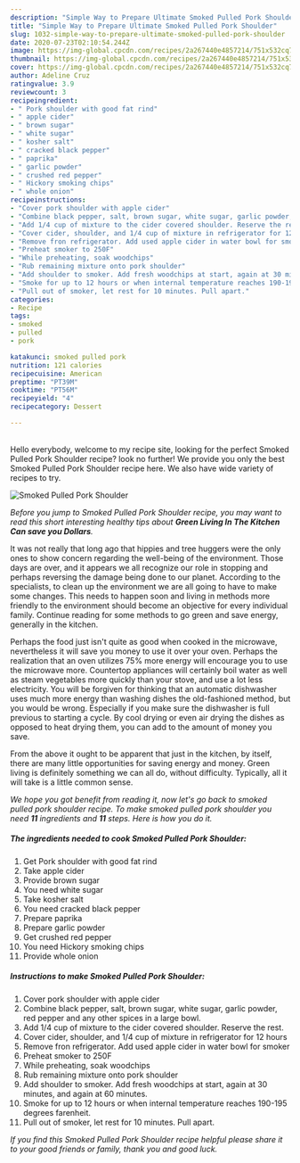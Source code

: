 ```yaml
---
description: "Simple Way to Prepare Ultimate Smoked Pulled Pork Shoulder"
title: "Simple Way to Prepare Ultimate Smoked Pulled Pork Shoulder"
slug: 1032-simple-way-to-prepare-ultimate-smoked-pulled-pork-shoulder
date: 2020-07-23T02:10:54.244Z
image: https://img-global.cpcdn.com/recipes/2a267440e4857214/751x532cq70/smoked-pulled-pork-shoulder-recipe-main-photo.jpg
thumbnail: https://img-global.cpcdn.com/recipes/2a267440e4857214/751x532cq70/smoked-pulled-pork-shoulder-recipe-main-photo.jpg
cover: https://img-global.cpcdn.com/recipes/2a267440e4857214/751x532cq70/smoked-pulled-pork-shoulder-recipe-main-photo.jpg
author: Adeline Cruz
ratingvalue: 3.9
reviewcount: 3
recipeingredient:
- " Pork shoulder with good fat rind"
- " apple cider"
- " brown sugar"
- " white sugar"
- " kosher salt"
- " cracked black pepper"
- " paprika"
- " garlic powder"
- " crushed red pepper"
- " Hickory smoking chips"
- " whole onion"
recipeinstructions:
- "Cover pork shoulder with apple cider"
- "Combine black pepper, salt, brown sugar, white sugar, garlic powder, red pepper and any other spices in a large bowl."
- "Add 1/4 cup of mixture to the cider covered shoulder. Reserve the rest."
- "Cover cider, shoulder, and 1/4 cup of mixture in refrigerator for 12 hours"
- "Remove fron refrigerator. Add used apple cider in water bowl for smoker"
- "Preheat smoker to 250F"
- "While preheating, soak woodchips"
- "Rub remaining mixture onto pork shoulder"
- "Add shoulder to smoker. Add fresh woodchips at start, again at 30 minutes, and again at 60 minutes."
- "Smoke for up to 12 hours or when internal temperature reaches 190-195 degrees farenheit."
- "Pull out of smoker, let rest for 10 minutes. Pull apart."
categories:
- Recipe
tags:
- smoked
- pulled
- pork

katakunci: smoked pulled pork 
nutrition: 121 calories
recipecuisine: American
preptime: "PT39M"
cooktime: "PT56M"
recipeyield: "4"
recipecategory: Dessert

---
```

<br>
Hello everybody, welcome to my recipe site, looking for the perfect Smoked Pulled Pork Shoulder recipe? look no further! We provide you only the best Smoked Pulled Pork Shoulder recipe here. We also have wide variety of recipes to try.
<br>


![Smoked Pulled Pork Shoulder](https://img-global.cpcdn.com/recipes/2a267440e4857214/751x532cq70/smoked-pulled-pork-shoulder-recipe-main-photo.jpg)

<i>Before you jump to Smoked Pulled Pork Shoulder recipe, you may want to read this short interesting healthy tips about 
<strong>Green Living In The Kitchen Can save you Dollars</strong>.</i>
</br>

It was not really that long ago that hippies and tree huggers were the only ones to show concern regarding the well-being of the environment. Those days are over, and it appears we all recognize our role in stopping and perhaps reversing the damage being done to our planet. According to the specialists, to clean up the environment we are all going to have to make some changes. This needs to happen soon and living in methods more friendly to the environment should become an objective for every individual family. Continue reading for some methods to go green and save energy, generally in the kitchen.

Perhaps the food just isn't quite as good when cooked in the microwave, nevertheless it will save you money to use it over your oven. Perhaps the realization that an oven utilizes 75% more energy will encourage you to use the microwave more. Countertop appliances will certainly boil water as well as steam vegetables more quickly than your stove, and use a lot less electricity. You will be forgiven for thinking that an automatic dishwasher uses much more energy than washing dishes the old-fashioned method, but you would be wrong. Especially if you make sure the dishwasher is full previous to starting a cycle. By cool drying or even air drying the dishes as opposed to heat drying them, you can add to the amount of money you save.

From the above it ought to be apparent that just in the kitchen, by itself, there are many little opportunities for saving energy and money. Green living is definitely something we can all do, without difficulty. Typically, all it will take is a little common sense.


<i>We hope you got benefit from reading it, now let's go back to smoked pulled pork shoulder recipe. To make smoked pulled pork shoulder you need <strong>11</strong> ingredients and <strong>11</strong> steps. Here is how you do it.
</i>

##### The ingredients needed to cook Smoked Pulled Pork Shoulder:

1. Get  Pork shoulder with good fat rind
1. Take  apple cider
1. Provide  brown sugar
1. You need  white sugar
1. Take  kosher salt
1. You need  cracked black pepper
1. Prepare  paprika
1. Prepare  garlic powder
1. Get  crushed red pepper
1. You need  Hickory smoking chips
1. Provide  whole onion


##### Instructions to make Smoked Pulled Pork Shoulder:

1. Cover pork shoulder with apple cider
1. Combine black pepper, salt, brown sugar, white sugar, garlic powder, red pepper and any other spices in a large bowl.
1. Add 1/4 cup of mixture to the cider covered shoulder. Reserve the rest.
1. Cover cider, shoulder, and 1/4 cup of mixture in refrigerator for 12 hours
1. Remove fron refrigerator. Add used apple cider in water bowl for smoker
1. Preheat smoker to 250F
1. While preheating, soak woodchips
1. Rub remaining mixture onto pork shoulder
1. Add shoulder to smoker. Add fresh woodchips at start, again at 30 minutes, and again at 60 minutes.
1. Smoke for up to 12 hours or when internal temperature reaches 190-195 degrees farenheit.
1. Pull out of smoker, let rest for 10 minutes. Pull apart.


<i>If you find this Smoked Pulled Pork Shoulder recipe helpful please share it to your good friends or family, thank you and good luck.</i>
